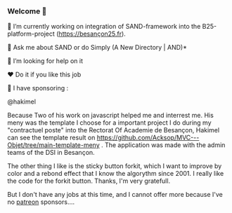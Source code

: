 ### Welcome 👋 

🔭 I’m currently working on integration of SAND-framework into the B25-platform-project (https://besançon25.fr). 

💬 Ask me about SAND or do Simply (A New Directory | AND)*

🤔 I’m looking for help on it

❤️ Do it if you like this job

<!--
**Acksop/Acksop** is a ✨ _special_ ✨ repository because its `README.md` (this file) appears on your GitHub profile.

Here are some ideas to get you started:

- 🔭 I’m currently working on ...
- 🌱 I’m currently learning ...
- 👯 I’m looking to collaborate on ...
- 🤔 I’m looking for help with ...
- 💬 Ask me about ...
- 📫 How to reach me: ...
- 😄 Pronouns: ...
- ⚡ Fun fact: ...
-->



💖 I have sponsoring :

@hakimel

Because Two of his work on javascript helped me and interrest me. His meny was the template I choose for a important project I do during my "contractuel poste" into the Rectorat Of Academie de Besançon, Hakimel can see the template result on https://github.com/Acksop/MVC---Objet/tree/main-template-meny . The application was made with the admin teams of the DSI in Besançon.

The other thing I like is the sticky button forkit, which I want to improve by color and a rebond effect that I know the algorythm since 2001. I really like the code for the forkit button. Thanks, I'm very gratefull. 

But I don't have any jobs at this time, and I cannot offer more because I've no [patreon](https://www.patreon.com/besancon25) sponsors....
